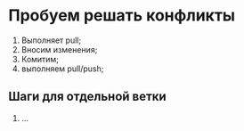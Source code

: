 # Пробуем решать конфликты

1. Выполняет pull;
3. Вносим изменения;
4. Комитим;
5. выполняем pull/push;

## Шаги для отдельной ветки

1. ...